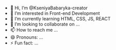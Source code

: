 - 👋 Hi, I’m @KseniyaBabaryka-creator
- 👀 I’m interested in Front-end Development
- 🌱 I’m currently learning HTML, CSS, JS, REACT
- 💞️ I’m looking to collaborate on ...
- 📫 How to reach me ...
- 😄 Pronouns: ...
- ⚡ Fun fact: ...

<!---
KseniyaBabaryka-creator/KseniyaBabaryka-creator is a ✨ special ✨ repository because its `README.md` (this file) appears on your GitHub profile.
You can click the Preview link to take a look at your changes.
--->
